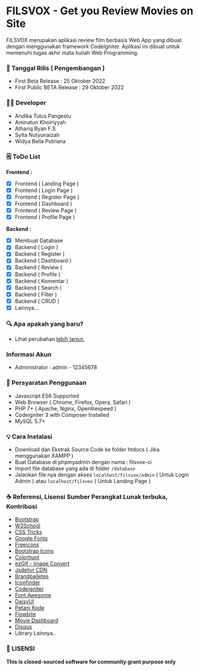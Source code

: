 # FILSVOX - Get you Review Movies on Site

FILSVOX merupakan aplikasi review film berbasis Web App yang dibuat dengan menggunakan framework CodeIgniter. Aplikasi ini dibuat untuk memenuhi tugas akhir mata kuliah Web Programming.

### 📆 Tanggal Rilis ( Pengembangan )

- First Beta Release : 25 Oktober 2022
- First Public BETA Release : 29 Oktober 2022

### 👨‍💻 Developer

- Andika Tulus Pangestu
- Aminatun Khoiriyyah
- Athariq Byan F.S
- Syita Nutyunaizah
- Widya Bella Putriana

### 🗒 ToDo List

**Frontend :**

- [x] Frontend ( Landing Page )
- [x] Frontend ( Login Page )
- [x] Frontend ( Register Page )
- [x] Frontend ( Dashboard )
- [x] Frontend ( Review Page )
- [x] Frontend ( Profile Page )

**Backend :**

- [x] Membuat Database
- [x] Backend ( Login )
- [x] Backend ( Register )
- [x] Backend ( Dashboard )
- [x] Backend ( Review )
- [x] Backend ( Profile )
- [x] Backend ( Komentar )
- [x] Backend ( Search )
- [x] Backend ( Filter )
- [x] Backend ( CRUD )
- [x] Lainnya...

### 🔍 Apa apakah yang baru?

- Lihat perubahan [lebih lanjut.](../main/changelogs.md)

### Informasi Akun

- Administrator : admin - 12345678

### 📝 Persyaratan Penggunaan

- Javascript ES6 Supported
- Web Browser ( Chrome, Firefox, Opera, Safari )
- PHP 7+ ( Apache, Nginx, Openlitespeed )
- Codeigniter 3 with Composer Installed
- MySQL 5.7+

### 💡 Cara Instalasi

- Download dan Ekstrak Source Code ke folder htdocs ( Jika menggunakan XAMPP )
- Buat Database di phpmyadmin dengan nama : filsvox-ci
- Import file database yang ada di folder ```/database```
- Jalankan file nya dengan akses ```localhost/filsvox/admin``` ( Untuk Login Admin ) atau ```localhost/filsvox``` ( Untuk Landing Page )

### ☕ Referensi, Lisensi Sumber Perangkat Lunak terbuka, Kontribusi

- [Bootstrap](https://getbootstrap.com/)
- [W3School](https://w3school.com)
- [CSS Tricks](https://csstricks.com)
- [Google Fonts](https://fonts.google.com)
- [Freeicons](https://freeicons.io/icon-list/iconly-essential-icons)
- [Bootstrap Icons](https://icons.getbootstrap.com/)
- [Colorhunt](https://colorhunt.co/)
- [ezGIf - Image Convert](https://ezgif.com/png-to-webp/)
- [Jsdelivr CDN](www.jsdelivr.com)
- [Brandpalletes](https://brandpalettes.com)
- [Iconfinder](https://www.iconfinder.com/iconsets/education-759)
- [Codeigniter](https://www.codeigniter.com/)
- [Font Awesome](https://fontawesome.com/)
- [DaisyUI](https://daisyui.com/)
- [Petani Kode](https://www.petanikode.com/)
- [Flowbite](https://flowbite.com/docs/)
- [Movie Dashboard](https://github.com/mazyar1128/tailwindcss-movie-dashboard)
- [Disqus](https://disqus.com/)
- Library Lainnya..

### 📜 LISENSI

**This is closed-sourced software for community grant purpose only**
